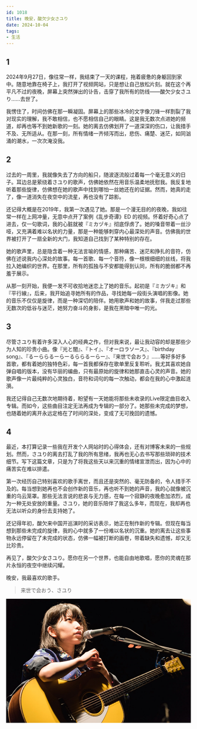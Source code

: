 ```yaml
---
id: 1018
title: 晚安，酸欠少女さユり
date: 2024-10-04
tags: 
- 生活
---
```


## 1

2024年9月27日，像往常一样，我结束了一天的课程，拖着疲惫的身躯回到家中。随意地靠在椅子上，我打开了视频网站，只是想让自己放松片刻。就在这个再平凡不过的夜晚，屏幕上突然弹出的讣告，击穿了我所有的防线——酸欠少女さユり……去世了。

我愣住了，时间仿佛在那一瞬凝固。屏幕上的那些冰冷的文字像刀锋一样割裂了我对现实的理解，我不敢相信，也不愿相信自己的眼睛。这是我无数次点进她的频道，却再也等不到她新歌的一刻。她的离去仿佛划开了一道深深的伤口，让我措手不及、无所适从。在那一刻，所有情绪一齐倾泻而出，悲伤、痛楚、迷茫，如同汹涌的潮水，一次次淹没我。

## 2

过去的一周里，我就像失去了方向的船只，随波逐流般过着每一个毫无意义的日子。耳边总是萦绕着さユり的歌声，仿佛她依然在用音乐温柔地抚慰我。我反复地听着那些旋律，仿佛想在她的歌声中找到哪怕一丝她还在的证据。然而，她真的走了，像一道消失在夜空中的流星，再也没有了踪影。

还记得大概是在2019年，我第一次遇见了她。那是一个漫无目的的夜晚，我如往常一样在上网冲量，无意中点开了案例《乱步奇谭》ED 的视频。怀着好奇心点了进去，仅一句歌词，我的心脏就被『ミカヅキ』彻底俘虏了。她的嗓音带着一丝沙哑，又充满着难以名状的力量，那是一种能够刺穿内心最深处的声音。仿佛我的世界被打开了一扇全新的大门，我知道自己找到了某种特别的存在。

她的歌声里，总是隐含着一种无法言喻的情感，那种痛苦、迷茫和挣扎的音符，仿佛在述说我内心深处的故事。每一首歌、每一个音符，像一根根细细的丝线，将我拉入她编织的世界。在那里，所有的孤独与不安都能得到认同，所有的脆弱都不再羞于展示。

从那一刻开始，我便一发不可收拾地迷恋上了她的音乐。起初是『ミカヅキ』和『平行線』，后来，我开始追寻她所有的作品，寻找她每一段街头演唱的影像。她的音乐不仅仅是旋律，而是一种深切的陪伴。她用歌声和她的故事，伴我走过那些无数次的低谷与迷茫，她努力奋斗的身影，是我在黑暗中唯一的光。

## 3

尽管さユり有着许多深入人心的经典之作，但对我来说，最让我动容的却是那些少为人知的珍贵小曲。像『光と闇』、『トイ』、『オーロラソース』、『birthday song』、『るーららるーらーるららるーらー』、『来世で会おう』……等好多好多首歌，都有着她的独特色彩，每一首我都保存在歌单里反复聆听。我尤其喜欢她自弹自唱的版本，没有华丽的编曲，只有最原始的旋律和她那直击心灵的声音。她的歌声像一片最纯粹的心灵独白，音符和词句的每一次触动，都会在我的心中激起涟漪。

我还记得自己无数次地期待着，盼望有一天她能将那些未收录的Live限定曲目收入专辑。而如今，这些曲目注定无法再成为专辑的一部分了。她那些未完成的梦想，也随着她的离开永远定格在了时间的深处，变成了无可挽回的遗憾。

## 4

最近，本打算记录一些我在开发个人网站时的心得体会，还有对博客未来的一些规划。然而，さユり的离去打乱了我的所有思绪，我再也无心去书写那些琐碎的技术细节。写下这篇文章，只是为了将我这些天以来沉重的情绪宣泄而出，因为心中的痛苦实在难以排遣。

第一次经历自己特别喜欢的歌手离世，而且还是突然的、毫无防备的，令人措手不及的。每当想到她再也不会创作新的音乐，再也听不到她的声音，我的心就像被沉重的乌云笼罩。那些无法言说的悲哀与无力感，在每一个寂静的夜晚愈加浓烈，成为一种无处安放的重量。さユり，她的音乐陪伴了我这么多年，而现在，我却再也无法以听众的身份去支持她了。

还记得年初，酸欠来中国开巡演时的采访表示，她正在制作新的专辑。但现在每当想到那些未完成的旋律，我的心中就多了一份难以名状的沉重。她的离去让这些事物永远停留在了未完成的状态，仿佛一幅被打断的画卷，带着缺失和遗憾，却又无比珍贵。

再见了，酸欠少女さユり。愿你在另一个世界，也能自由地歌唱，愿你的灵魂在那片永恒的夜空中继续闪耀。

晚安，我最喜欢的歌手。

> 来世で会おう、さユり

![酸欠少女](./blogImg/1018/酸欠少女.png)


